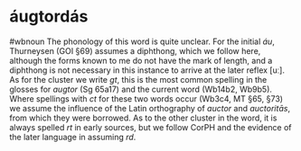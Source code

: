 # áugtordás
#wbnoun
The phonology of this word is quite unclear. For the initial *áu*, Thurneysen (GOI §69) assumes a diphthong, which we follow here, although the forms known to me do not have the mark of length, and a diphthong is not necessary in this instance to arrive at the later reflex [uː]. As for the cluster we write *gt*, this is the most common spelling in the glosses for *augtor* (Sg 65a17) and the current word (Wb14b2, Wb9b5). Where spellings with *ct* for these two words occur (Wb3c4, MT §65, §73) we assume the influence of the Latin orthography of *auctor* and *auctoritās*, from which they were borrowed. As to the other cluster in the word, it is always spelled *rt* in early sources, but we follow CorPH and the evidence of the later language in assuming *rd*.